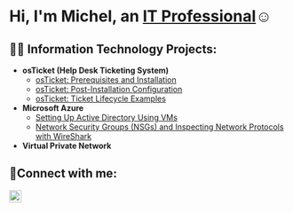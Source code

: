 <h1>Hi, I'm Michel, an <a href="https://linkedin.com/in/arath-munoz-440b11272/">IT Professional</a>☺</h1>

<h2>👨‍💻 Information Technology Projects:</h2>

- <b>osTicket (Help Desk Ticketing System)</b>
  - [osTicket: Prerequisites and Installation](https://github.com/MichMunozSantoyo/osticket-prereqs)
  - [osTicket: Post-Installation Configuration](https://github.com/MichMunozSantoyo/post-install-config)
  - [osTicket: Ticket Lifecycle Examples](https://github.com/MichMunozSantoyo/ticket-lifecycle)
- <b>Microsoft Azure</b>
  - [Setting Up Active Directory Using VMs](https://github.com/MichMunozSantoyo/configure-ad)
  - [Network Security Groups (NSGs) and Inspecting Network Protocols with WireShark](https://github.com/MichMunozSantoyo/azure-network-protocols)
- <b>Virtual Private Network </b>

<h2>🤳Connect with me:</h2>


[<img align="left" alt="Josh | LinkedIn" width="22px" src="https://cdn.jsdelivr.net/npm/simple-icons@v3/icons/linkedin.svg" />][linkedin]

[linkedin]: https://www.linkedin.com/in/arath-munoz-440b11272/
